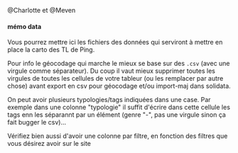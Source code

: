 @Charlotte et @Meven

#### mémo data 

Vous pourrez mettre ici les fichiers des données qui serviront à mettre en place la carto des TL de Ping. 

Pour info le géocodage qui marche le mieux se base sur des `.csv` (avec une virgule comme séparateur). Du coup il vaut mieux supprimer toutes les virgules de toutes les cellules de votre tableur (ou les remplacer par autre chose) avant export en csv pour géocodage et/ou import-maj dans solidata.

On peut avoir plusieurs typologies/tags indiquées dans une case. Par exemple dans une colonne "typologie" il suffit d'écrire dans cette cellule les tags enn les séparannt par un élément (genre "-", pas une virgule sinon ça fait bugger le csv)... 

Vérifiez bien aussi d'avoir une colonne par filtre, en fonction des filtres que vous désirez avoir sur le site